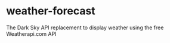 # weather-forecast
The Dark Sky API replacement to display weather using the free Weatherapi.com API
